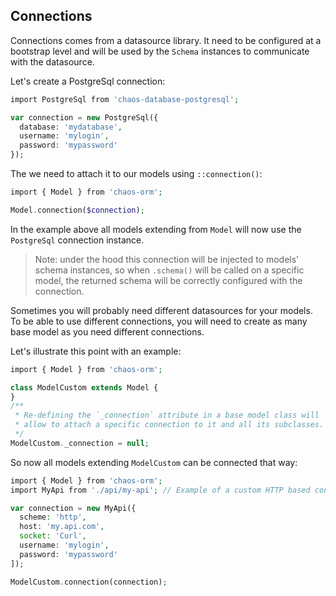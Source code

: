 ## Connections

Connections comes from a datasource library. It need to be configured at a bootstrap level and will be used by the `Schema` instances to communicate with the datasource.

Let's create a PostgreSql connection:

```php
import PostgreSql from 'chaos-database-postgresql';

var connection = new PostgreSql({
  database: 'mydatabase',
  username: 'mylogin',
  password: 'mypassword'
});
```

The we need to attach it to our models using `::connection()`:

```php
import { Model } from 'chaos-orm';

Model.connection($connection);
```

In the example above all models extending from `Model` will now use the `PostgreSql` connection instance.

> Note: under the hood this connection will be injected to models' schema instances, so when `.schema()` will be called on a specific model, the returned schema will be correctly configured with the connection.

Sometimes you will probably need different datasources for your models. To be able to use different connections, you will need to create as many base model as you need different connections.

Let's illustrate this point with an example:

```php
import { Model } from 'chaos-orm';

class ModelCustom extends Model {
}
/**
 * Re-defining the `_connection` attribute in a base model class will
 * allow to attach a specific connection to it and all its subclasses.
 */
ModelCustom._connection = null;
```

So now all models extending `ModelCustom` can be connected that way:

```php
import { Model } from 'chaos-orm';
import MyApi from './api/my-api'; // Example of a custom HTTP based connection

var connection = new MyApi({
  scheme: 'http',
  host: 'my.api.com',
  socket: 'Curl',
  username: 'mylogin',
  password: 'mypassword'
]);

ModelCustom.connection(connection);
```
